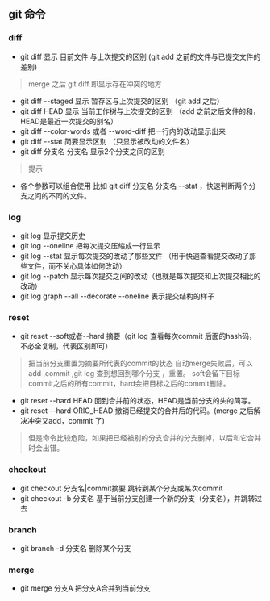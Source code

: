 
## git 命令

### diff

+ git diff 显示 目前文件 与上次提交的区别 (git add 之前的文件与已提交文件的差别)
>merge 之后 git diff 即显示存在冲突的地方

+ git diff --staged 显示 暂存区与上次提交的区别 （git add 之后）
+ git diff HEAD 显示 当前工作树与上次提交的区别 （add 之前之后文件的和，HEAD是最近一次提交的别名）
+ git diff --color-words 或者 --word-diff  把一行内的改动显示出来
+ git diff --stat 简要显示区别 （只显示被改动的文件名）
+ git diff 分支名 分支名 显示2个分支之间的区别

> 提示
  + 各个参数可以组合使用 比如 git diff 分支名 分支名  --stat ，快速判断两个分支之间的不同的文件。

### log
+ git log 显示提交历史
+ git log --oneline 把每次提交压缩成一行显示
+ git log --stat   显示每次提交的改动了那些文件 （用于快速查看提交改动了那些文件，而不关心具体如何改动）
+ git log --patch  显示每次提交之间的改动（也就是每次提交和上次提交相比的改动）
+ git log graph --all --decorate --oneline  表示提交结构的样子

### reset
+ git reset --soft或者--hard 摘要（git log 查看每次commit 后面的hash码，不必全复制，代表区别即可）
>把当前分支重置为摘要所代表的commit的状态
> 自动merge失败后，可以add ,commit ,git log 查到想回到哪个分支 ，重置。
> soft会留下目标commit之后的所有commit，hard会把目标之后的commit删除。

+ git reset --hard HEAD       回到合并前的状态，HEAD是当前分支的头的简写。
+ git reset --hard ORIG_HEAD       撤销已经提交的合并后的代码。(merge 之后解决冲突又add，commit 了)
>但是命令比较危险，如果把已经被别的分支合并的分支删掉，以后和它合并时会出错。

### checkout
+ git checkout 分支名|commit摘要    跳转到某个分支或某次commit
+ git checkout -b 分支名         基于当前分支创建一个新的分支（分支名），并跳转过去


### branch
+ git branch -d 分支名        删除某个分支

### merge
+ git  merge 分支A           把分支A合并到当前分支
